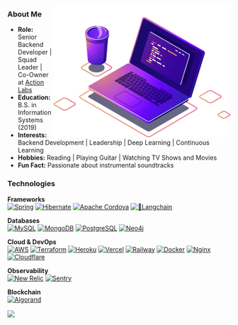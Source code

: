<!--- 
<h2> 𝐇𝐞𝐥𝐥𝐨 𝐭𝐡𝐞𝐫𝐞, 𝐟𝐞𝐥𝐥𝐨𝐰
    <𝚌𝚘𝚍𝚎𝚛𝚜 />!
</h2>
--->

<img src="https://raw.githubusercontent.com/amycardoso/amycardoso/master/computer-illustration.png" min-width="400px"
    max-width="400px" width="400px" align="right" alt="Computador iuriCode">
    
<!--- 
<p align="left">
    <sup>
        <a href="https://github.com/antonkomarev/github-profile-views-counter">
            <img src="https://komarev.com/ghpvc/?username=amycardoso&color=380e82">
        </a>
    </sup>
--->

<h3>About Me</h3>

<ul>
    <li><b>Role:</b> Senior Backend Developer | Squad Leader | Co-Owner at <a href="https://www.actionlabs.com.br">Action Labs</a></li>
    <li><b>Education:</b> B.S. in Information Systems (2019)</li>
    <li><b>Interests:</b> Backend Development | Leadership | Deep Learning | Continuous Learning</li>
    <li><b>Hobbies:</b> Reading | Playing Guitar | Watching TV Shows and Movies</li>
    <li><b>Fun Fact:</b> Passionate about instrumental soundtracks</li>
</ul>

</p>

<p align="left">
<h3>Technologies</h3>

<b>Frameworks</b>
<br>
<a href="https://spring.io" alt="Spring">
    <img alt="Spring" src="https://img.shields.io/badge/Spring-6DB33F?style=flat&logo=spring&logoColor=white"></a>
<a href="https://hibernate.org" alt="Hibernate">
    <img alt="Hibernate"
        src="https://img.shields.io/badge/Hibernate-59666C?style=flat&logo=hibernate&logoColor=white"></a>
<a href="https://cordova.apache.org" alt="Apache Cordova">
    <img alt="Apache Cordova"
        src="https://img.shields.io/badge/Apache Cordova-E8E8E8?style=flat&logo=apache-cordova&logoColor=black"></a>
<a href="https://www.langchain.com" alt="Langchain">
    <img alt="🦜Langchain"
        src="https://img.shields.io/badge/🦜 LangChain-000000?style=flat&logo=langchain&logoColor=white"></a>

<b>Databases</b>
<br>
<a href="https://www.mysql.com" alt="MySQL" target="_blank">
    <img alt="MySQL" src="https://img.shields.io/badge/MySQL-005C84?style=flat&logo=mysql&logoColor=white"></a>
<a href="https://www.mongodb.com" alt="MongoDB" target="_blank">
    <img alt="MongoDB" src="https://img.shields.io/badge/MongoDB-47A248?style=flat&logo=mongodb&logoColor=white"></a>
<a href="https://www.postgresql.org" alt="PostgreSQL" target="_blank">
    <img alt="PostgreSQL" src="https://img.shields.io/badge/PostgreSQL-316192?style=flat&logo=postgresql&logoColor=white"></a>
<a href="https://neo4j.com" alt="Neo4j" target="_blank">
    <img alt="Neo4j" src="https://img.shields.io/badge/Neo4j-4581C3?style=flat&logo=neo4j&logoColor=white"></a>
<br>

<b>Cloud & DevOps</b>
<br>
<a href="https://aws.amazon.com" alt="AWS" target="_blank">
    <img alt="AWS" src="https://img.shields.io/badge/Amazon_AWS-232F3E?style=flat&logo=amazon-aws&logoColor=white"></a>
<a href="https://www.terraform.io" alt="Terraform" target="_blank">
    <img alt="Terraform" src="https://img.shields.io/badge/Terraform-7647a7?style=flat&logo=terraform&logoColor=white"></a>
<a href="https://www.heroku.com" alt="Heroku" target="_blank">
    <img alt="Heroku" src="https://img.shields.io/badge/Heroku-430098?style=flat&logo=heroku&logoColor=white"></a>
<a href="https://vercel.com" alt="Vercel" target="_blank">
    <img alt="Vercel" src="https://img.shields.io/badge/Vercel-000000?style=flat&logo=Vercel&logoColor=white"></a>
<a href="https://railway.app" alt="Railway" target="_blank">
    <img alt="Railway" src="https://img.shields.io/badge/Railway-0B0D0E?style=flat&logo=Railway&logoColor=white"></a>
<a href="https://www.docker.com" alt="Docker" target="_blank">
    <img alt="Docker" src="https://img.shields.io/badge/Docker-2496ED?style=flat&logo=docker&logoColor=white"></a>
<a href="https://www.nginx.com" alt="Nginx" target="_blank">
    <img alt="Nginx" src="https://img.shields.io/badge/Nginx-009639?style=flat&logo=nginx&logoColor=white"></a>
<a href="https://www.cloudflare.com" alt="Cloudflare" target="_blank">
    <img alt="Cloudflare" src="https://img.shields.io/badge/Cloudflare-F38020?style=flat&logo=Cloudflare&logoColor=white"></a>
<br>

<b>Observability</b>
<br>
<a href="https://newrelic.com" alt="New Relic" target="_blank">
    <img alt="New Relic" src="https://img.shields.io/badge/New Relic-1CE783?style=flat&logo=newrelic&logoColor=white"></a>
<a href="https://sentry.io" alt="Sentry" target="_blank">
    <img alt="Sentry" src="https://img.shields.io/badge/Sentry-362D59?style=flat&logo=sentry&logoColor=white"></a>
</p>

<b>Blockchain</b>
<br>
<a href="https://algorandtechnologies.com" alt="Algorand" target="_blank">
    <img alt="Algorand" src="https://img.shields.io/badge/Algorand-000000?style=flat&logo=algorand&logoColor=white"></a>
</p>

<a href="https://github.com/anuraghazra/github-readme-stats">
    <img align="center"
        src="https://github-readme-stats.vercel.app/api/top-langs/?username=amycardoso&hide=PLpgSQL,TSQL,html,css,scss,ruby,php&langs_count=5&layout=compact&hide_title=true&count_private=true&theme=radical" />
</a>
